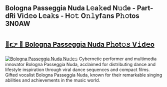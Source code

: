 ## Bologna Passeggia Nuda L𝚎a𝚔ed N𝚞𝚍e - Part-dRi Vi𝚍𝚎o L𝚎a𝚔s - H𝚘𝚝 O𝚗𝚕yf𝚊ns P𝚑𝚘tos 3N0AW

# <h2><a href="http://kf7utt.oniu.top/?m=Bologna+Passeggia+Nuda">🔗👉 🔴 Bologna Passeggia Nuda P𝚑ot𝚘𝚜 V𝚒d𝚎o</a></h2>

[![Bologna Passeggia Nuda Nu𝚍e𝚜](https://i.imgur.com/0qMVB7G.gif)](http://kf7utt.oniu.top/?m=Bologna+Passeggia+Nuda)
Cybernetic performer and multimedia innovator Bologna Passeggia Nuda, acclaimed for distributing dance and lifestyle inspiration through viral dance sequences and compact films. Gifted vocalist Bologna Passeggia Nuda, known for their remarkable singing abilities and achievements in the music world.  
